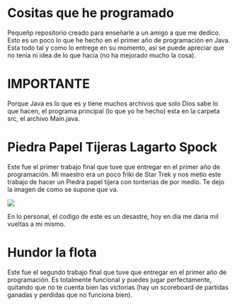 # Cositas que he programado

Pequeñp repositorio creado para enseñarle a un amigo a que me dedico.
Esto es un poco lo que he hecho en el primer año de programación en Java.
Esta todo tal y como lo entrege en su momento, asi se puede apreciar que no tenia ni idea de lo que hacia (no ha mejorado mucho la cosa).

# IMPORTANTE
Porque Java es lo que es y tiene muchos archivos que solo Dios sabe lo que hacen, el programa principal (lo que yo he hecho) esta en la carpeta src, el archivo Main.java.

# Piedra Papel Tijeras Lagarto Spock
Este fue el primer trabajo final que tuve que entregar en el primer año de programación.
Mi maestro era un poco friki de Star Trek y nos metio este trabajo de hacer un Piedra papel tijera con tonterias de por medio. Te dejo la imagen de como se supone que va.

![](https://static.wikia.nocookie.net/thebigbangtheory/images/c/cc/600px-Pierre_ciseaux_feuille_l%C3%A9zard_spock_aligned.svg.png/revision/latest?cb=20131215025302&path-prefix=es)

En lo personal, el codigo de este es un desastre, hoy en dia me daria mil vueltas a mi mismo.

# Hundor la flota
Este fue el segundo trabajo final que tuve que entregar en el primer año de programación.
Es totalmente funcional y puedes jugar perfectamente, quitando que no te cuenta bien las victorias (hay un scoreboard de partidas ganadas y perdidas que no funciona bien).
